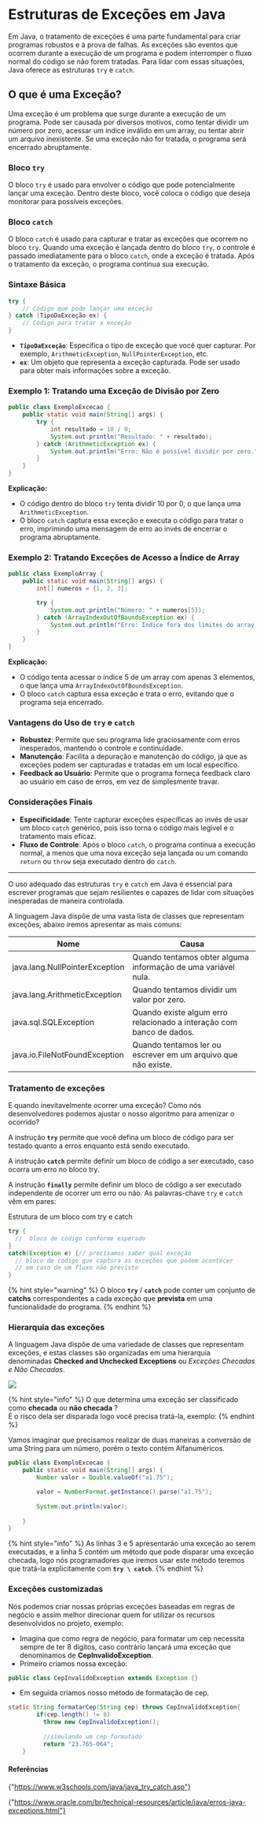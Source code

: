 # Estruturas de Exceções em Java

Em Java, o tratamento de exceções é uma parte fundamental para criar programas robustos e à prova de falhas. As exceções são eventos que ocorrem durante a execução de um programa e podem interromper o fluxo normal do código se não forem tratadas. Para lidar com essas situações, Java oferece as estruturas `try` e `catch`.

## O que é uma Exceção?

Uma exceção é um problema que surge durante a execução de um programa. Pode ser causada por diversos motivos, como tentar dividir um número por zero, acessar um índice inválido em um array, ou tentar abrir um arquivo inexistente. Se uma exceção não for tratada, o programa será encerrado abruptamente.

### Bloco `try`

O bloco `try` é usado para envolver o código que pode potencialmente lançar uma exceção. Dentro deste bloco, você coloca o código que deseja monitorar para possíveis exceções.

### Bloco `catch`

O bloco `catch` é usado para capturar e tratar as exceções que ocorrem no bloco `try`. Quando uma exceção é lançada dentro do bloco `try`, o controle é passado imediatamente para o bloco `catch`, onde a exceção é tratada. Após o tratamento da exceção, o programa continua sua execução.

### Sintaxe Básica

```java
try {
    // Código que pode lançar uma exceção
} catch (TipoDaExceção ex) {
    // Código para tratar a exceção
}
```

- **`TipoDaExceção`**: Especifica o tipo de exceção que você quer capturar. Por exemplo, `ArithmeticException`, `NullPointerException`, etc.
- **`ex`**: Um objeto que representa a exceção capturada. Pode ser usado para obter mais informações sobre a exceção.

### Exemplo 1: Tratando uma Exceção de Divisão por Zero

```java
public class ExemploExcecao {
    public static void main(String[] args) {
        try {
            int resultado = 10 / 0;
            System.out.println("Resultado: " + resultado);
        } catch (ArithmeticException ex) {
            System.out.println("Erro: Não é possível dividir por zero.");
        }
    }
}
```

**Explicação:**
- O código dentro do bloco `try` tenta dividir 10 por 0, o que lança uma `ArithmeticException`.
- O bloco `catch` captura essa exceção e executa o código para tratar o erro, imprimindo uma mensagem de erro ao invés de encerrar o programa abruptamente.

### Exemplo 2: Tratando Exceções de Acesso a Índice de Array

```java
public class ExemploArray {
    public static void main(String[] args) {
        int[] numeros = {1, 2, 3};

        try {
            System.out.println("Número: " + numeros[5]);
        } catch (ArrayIndexOutOfBoundsException ex) {
            System.out.println("Erro: Índice fora dos limites do array.");
        }
    }
}
```

**Explicação:**
- O código tenta acessar o índice 5 de um array com apenas 3 elementos, o que lança uma `ArrayIndexOutOfBoundsException`.
- O bloco `catch` captura essa exceção e trata o erro, evitando que o programa seja encerrado.

### Vantagens do Uso de `try` e `catch`

- **Robustez**: Permite que seu programa lide graciosamente com erros inesperados, mantendo o controle e continuidade.
- **Manutenção**: Facilita a depuração e manutenção do código, já que as exceções podem ser capturadas e tratadas em um local específico.
- **Feedback ao Usuário**: Permite que o programa forneça feedback claro ao usuário em caso de erros, em vez de simplesmente travar.

### Considerações Finais

- **Especificidade**: Tente capturar exceções específicas ao invés de usar um bloco `catch` genérico, pois isso torna o código mais legível e o tratamento mais eficaz.
- **Fluxo de Controle**: Após o bloco `catch`, o programa continua a execução normal, a menos que uma nova exceção seja lançada ou um comando `return` ou `throw` seja executado dentro do `catch`.

---

O uso adequado das estruturas `try` e `catch` em Java é essencial para escrever programas que sejam resilientes e capazes de lidar com situações inesperadas de maneira controlada.

A linguagem Java dispõe de uma vasta lista de classes que representam exceções, abaixo iremos apresentar as mais comuns:

| Nome                           | Causa                                                                |
| ------------------------------ | -------------------------------------------------------------------- |
| java.lang.NullPointerException | Quando tentamos obter alguma informação de uma variável nula.        |
| java.lang.ArithmeticException  | Quando tentamos dividir um valor por zero.                           |
| java.sql.SQLException          | Quando existe algum erro relacionado a interação com banco de dados. |
| java.io.FileNotFoundException  | Quando tentamos ler ou escrever em um arquivo que não existe.        |

### Tratamento de exceções

E quando inevitavelmente ocorrer uma exceção? Como nós desenvolvedores podemos ajustar o nosso algoritmo para amenizar o ocorrido?

A instrução **`try`** permite que você defina um bloco de código para ser testado quanto a erros enquanto está sendo executado.&#x20;

A instrução **`catch`** permite definir um bloco de código a ser executado, caso ocorra um erro no bloco try.&#x20;

A instrução **`finally`** permite definir um bloco de código a ser executado independente de ocorrer um erro ou não. As palavras-chave `try` e `catch` vêm em pares:&#x20;

Estrutura de um bloco com try e catch

```java
try {
  //  bloco de código conforme esperado
}
catch(Exception e) {// precisamos saber qual exceção
  // bloco de código que captura as exceções que podem acontecer
  // em caso de um fluxo não previsto
}
```

{% hint style="warning" %}
O bloco **`try`** / **`catch`** pode conter um conjunto de **catchs** correspondentes a cada exceção que **prevista** em uma funcionalidade do programa.
{% endhint %}

### Hierarquia das exceções

A linguagem Java dispõe de uma variedade de classes que representam exceções, e estas classes são organizadas em uma hierarquia denominadas **Checked and Unchecked Exceptions** ou _Exceções Checadas e Não Checadas_.&#x20;

![](<../.gitbook/assets/image (6).png>)

{% hint style="info" %}
O que determina uma exceção ser classificado como **checada** ou **não checada** ?\
É o risco dela ser disparada logo você precisa tratá-la, exemplo:
{% endhint %}

Vamos imaginar que precisamos realizar de duas maneiras a conversão de uma String para um número, porém o texto contém Alfanuméricos.

```java
public class ExemploExcecao {
    public static void main(String[] args) {
        Number valor = Double.valueOf("a1.75");

        valor = NumberFormat.getInstance().parse("a1.75");
        
        System.out.println(valor);
       
    }
}
```

{% hint style="info" %}
As linhas 3 e 5 apresentarão uma exceção ao serem executadas, e a linha 5 contém um método que pode disparar uma exceção checada, logo nós programadores que iremos usar este método teremos que tratá-la explicitamente com **`try \ catch`**.
{% endhint %}

### Exceções customizadas

Nós podemos criar nossas próprias exceções baseadas em regras de negócio e assim melhor direcionar quem for utilizar os recursos desenvolvidos no projeto, exemplo:

* Imagina que como regra de negócio, para formatar um cep necessita sempre de ter 8 dígitos, caso contrário lançará uma exceção que denominamos de **CepInvalidoException**.
* Primeiro criamos nossa exceção:

```java
public class CepInvalidoException extends Exception {}
```

* Em seguida criamos nosso método de formatação de cep.

```java
static String formatarCep(String cep) throws CepInvalidoException{
        if(cep.length() != 8)
          throw new CepInvalidoException();
        
          //simulando um cep formatado
          return "23.765-064";
    }
```

#### Referências

{"https://www.w3schools.com/java/java_try_catch.asp"}

{"https://www.oracle.com/br/technical-resources/article/java/erros-java-exceptions.html"}